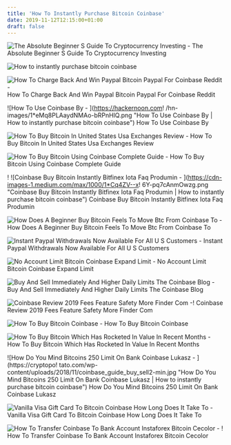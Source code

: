 ```yaml
---
title: 'How To Instantly Purchase Bitcoin Coinbase'
date: 2019-11-12T12:15:00+01:00
draft: false
---
```


![The Absolute Beginner S Guide To Cryptocurrency Investing - ](https://miro.medium.com/max/1400/0*FzZHPOAjCzy0OFbr. "The Absolute Beginner S Guide To Cryptocurrency Investing | How to instantly purchase bitcoin coinbase") The Absolute Beginner S Guide To Cryptocurrency Investing

![How to instantly purchase bitcoin coinbase](https://i.ytimg.com/vi/8l3p5rfLiUk/maxresdefault.jpg "How to instantly purchase bitcoin coinbase") 

![How To Charge Back And Win Paypal Bitcoin Paypal For Coinbase Reddit - ](https://i.imgur.com/Ib0uRkx.jpg "How To Charge Back And Win Paypal Bitcoin Paypal For Coinbase Reddit | How to instantly purchase bitcoin coinbase") How To Charge Back And Win Paypal Bitcoin Paypal For Coinbase Reddit

![How To Use Coinbase By - ](https://hackernoon.com!   /hn-images/1*eMq8PLAaydNMAo-bRPnHlQ.png "How To Use Coinbase By | How to instantly purchase bitcoin coinbase") How To Use Coinbase By

![How To Buy Bitcoin In United States Usa Exchanges Review - ](https://bitcoinbestbuy.com/wp-content/uploads/2017/11/%D1%81oinbase-buy-bitcoin-instantly-bank-account-optimized.gif "How To Buy Bitcoin In United States Usa Exchanges Review | How to instantly purchase bitcoin coinbase") How To Buy Bitcoin In United States Usa Exchanges Review

![How To Buy Bitcoin Using Coinbase Complete Guide - ](https://coinsutra.com/wp-content/uploads/2016/11/Coinbase-features.png "How To Buy Bitcoin Using Coinbase Complete Guide | How to instantly purchase bitcoin coinbase") How To Buy Bitcoin Using Coinbase Complete Guide

! ![Coinbase Buy Bitcoin Instantly Bitfinex Iota Faq Produmin - ](https://cdn-images-1.medium.com/max/1000/1*Cq4ZV--x!   6Y-pq7cAnmOwzg.png "Coinbase Buy Bitcoin Instantly Bitfinex Iota Faq Produmin | How to instantly purchase bitcoin coinbase") Coinbase Buy Bitcoin Instantly Bitfinex Iota Faq Produmin

![How Does A Beginner Buy Bitcoin Feels To Move Btc From Coinbase To - ](https://coincaptainorg.files.wordpress.com/2017/08/coinbase-ethereum.png "How Does A Beginner Buy Bitcoin Feels To Move Btc From Coinbase To | How to instantly purchase bitcoin coinbase") How Does A Beginner Buy Bitcoin Feels To Move Btc From Coinbase To

![Instant Paypal Withdrawals Now Available For All U S Customers - ](https://miro.medium.com/max/1838/0*nEDwZpttywJ-bQGz "Instant Paypal Withdrawals Now Available For All U S Customers | How to instantly purchase bitcoin coinbase") Instant Paypal Withdrawals Now Available For All U S Customers

![No Account Limit Bitcoin Coinbase Expand Limit - ](https://steemitimages.com/DQmZVwcoYRSdwWrXpr4hNRhYGTCobjGTqutqMuACXbUcSiN/20171013%20coinbase-instant-buy-example.PNG "No Account Limit Bitcoin Coinbase Expand Limit | How to instantly purchase bitcoin coinbase") No Account Limit Bitcoin Coinbase Expand Limit

![Buy And Sell Immediately And Higher Daily Limits The Coinbase Blog - ](https://miro.medium.com/max/1400/1*K8pGZygOgO9o3Q81drnk9Q.gif "Buy And Sell Immediately And Higher Daily Limits The Coinbase Blog | How to instantly purchase bitcoin coinbase") Buy And Sell Immediately And Higher Daily Limits The Coinbase Blog

![Coinbase Review 2019 Fees Feature Safety More Finder Com -!    ](https://d1ic4altzx8ueg.cloudfront.net/finder-us/wp-uploads/2017/09/coinbase-featured.png "Coinbase Review 2019 Fees Feature Safety More Finder Com | How to instantly purchase bitcoin coinbase") Coinbase Review 2019 Fees Feature Safety More Finder Com

![How To Buy Bitcoin Coinbase - ](https://www.coinbase.com/img/og-default.jpg "How To Buy Bitcoin Coinbase | How to instantly purchase bitcoin coinbase") How To Buy Bitcoin Coinbase

![How To Buy Bitcoin Which Has Rocketed In Value In Recent Months - ](https://s.yimg.com/ny/api/res/1.2/qDRXxztbQhNflHZ0WDGNtg--~A/YXBwaWQ9aGlnaGxhbmRlcjtzbT0xO3c9ODAw/http://media.zenfs.com/en-GB/homerun/video.cnbcuk.com/007bf16aa63974cdf92ec21c694417c1 "How To Buy Bitcoin Which Has Rocketed In Value In Recent Months | How to instantly purchase bitcoin coinbase") How To Buy Bitcoin Which Has Rocketed In Value In Recent Months

![How Do You Mind Bitcoins 250 Limit On Bank Coinbase Lukasz - ](https://cryptopo!   tato.com/wp-content/uploads/2018/11/coinbase_guide_buy_sell2-min.jpg "How Do You Mind Bitcoins 250 Limit On Bank Coinbase Lukasz | How to instantly purchase bitcoin coinbase") How Do You Mind Bitcoins 250 Limit On Bank Coinbase Lukasz

![Vanilla Visa Gift Card To Bitcoin Coinbase How Long Does It Take To - ](https://i.ytimg.com/vi/8Sv_j0-8UfE/maxresdefault.jpg "Vanilla Visa Gift Card To Bitcoin Coinbase How Long Does It Take To | How to instantly purchase bitcoin coinbase") Vanilla Visa Gift Card To Bitcoin Coinbase How Long Does It Take To

![How To Transfer Coinbase To Bank Account Instaforex Bitcoin Cecolor - ](https://jeangalea.com/wp-content/uploads/2016/02/Confirm-bank-step-2.png "How To Transfer Coinbase To Bank Account Instaf!   orex Bitcoin Cecolor | How to instantly purchase bitcoin coinbase") ! How To Transfer Coinbase To Bank Account Instaforex Bitcoin Cecolor